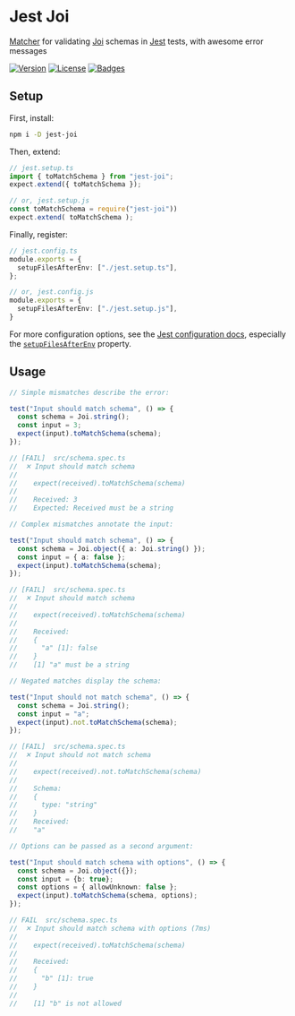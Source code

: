 # Jest Joi

[Matcher](https://jestjs.io/docs/using-matchers) for validating [Joi](https://joi.dev) schemas in [Jest](https://jestjs.io) tests, with awesome error messages

[![Version](https://img.shields.io/npm/v/jest-joi)](https://www.npmjs.com/package/jest-joi "Version") [![License](https://img.shields.io/github/license/agorischek/jest-joi)](https://github.com/agorischek/jest-joi/blob/main/LICENSE "License") [![Badges](https://img.shields.io/badge/badges-rolled-white)](https://github.com/agorischek/badge-roll "Badges")

## Setup
First, install:

```sh
npm i -D jest-joi
```
Then, extend:
```ts
// jest.setup.ts
import { toMatchSchema } from "jest-joi";
expect.extend({ toMatchSchema });

// or, jest.setup.js
const toMatchSchema = require("jest-joi"))
expect.extend( toMatchSchema );
```
Finally, register:
```ts
// jest.config.ts
module.exports = {
  setupFilesAfterEnv: ["./jest.setup.ts"],
};

// or, jest.config.js
module.exports = {
  setupFilesAfterEnv: ["./jest.setup.js"],
}
```

For more configuration options, see the [Jest configuration docs](https://jestjs.io/docs/configuration), especially the [`setupFilesAfterEnv`](https://jestjs.io/docs/configuration#setupfilesafterenv-array) property.

## Usage

```ts
// Simple mismatches describe the error:

test("Input should match schema", () => {
  const schema = Joi.string();
  const input = 3;
  expect(input).toMatchSchema(schema);
});

// [FAIL]  src/schema.spec.ts
//  ✕ Input should match schema
//
//    expect(received).toMatchSchema(schema)
//
//    Received: 3
//    Expected: Received must be a string
```
```ts
// Complex mismatches annotate the input:

test("Input should match schema", () => {
  const schema = Joi.object({ a: Joi.string() });
  const input = { a: false };
  expect(input).toMatchSchema(schema);
});

// [FAIL]  src/schema.spec.ts
//  ✕ Input should match schema
//
//    expect(received).toMatchSchema(schema)
//
//    Received:
//    {
//      "a" [1]: false
//    }
//    [1] "a" must be a string
```
```ts
// Negated matches display the schema:

test("Input should not match schema", () => {
  const schema = Joi.string();
  const input = "a";
  expect(input).not.toMatchSchema(schema);
});

// [FAIL]  src/schema.spec.ts
//  ✕ Input should not match schema
//
//    expect(received).not.toMatchSchema(schema)
//
//    Schema:
//    {
//      type: "string"
//    }
//    Received:
//    "a"
```
```ts
// Options can be passed as a second argument:

test("Input should match schema with options", () => {
  const schema = Joi.object({});
  const input = {b: true};
  const options = { allowUnknown: false };
  expect(input).toMatchSchema(schema, options);
});

// FAIL  src/schema.spec.ts
//  ✕ Input should match schema with options (7ms)
//
//    expect(received).toMatchSchema(schema)
//
//    Received:
//    {
//      "b" [1]: true
//    }
//    
//    [1] "b" is not allowed
```
